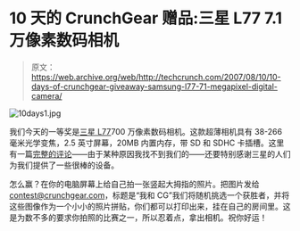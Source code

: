 # 10 天的 CrunchGear 赠品:三星 L77 7.1 万像素数码相机

> 原文：<https://web.archive.org/web/http://techcrunch.com/2007/08/10/10-days-of-crunchgear-giveaway-samsung-l77-71-megapixel-digital-camera/>

![10days1.jpg](img/30e76d151fa8793aa2139d0cd8fb07b4.png)

我们今天的一等奖是[三星 L77](https://web.archive.org/web/20150912075940/http://crunchgear.com/2007/03/11/feeling-up-the-slim-samsung-l77/)700 万像素数码相机。这款超薄相机具有 38-266 毫米光学变焦，2.5 英寸屏幕，20MB 内置内存，带 SD 和 SDHC 卡插槽。这里有一篇[完整的评论](https://web.archive.org/web/20150912075940/http://www.steves-digicams.com/2007_reviews/samsung_l77.html)——由于某种原因我找不到我们的——还要特别感谢三星的人们为我们提供了一些很棒的设备。

怎么赢？在你的电脑屏幕上给自己拍一张竖起大拇指的照片。把图片发给 contest@crunchgear.com，标题是“我和 CG”我们将随机挑选一个获胜者，并将这些图像作为一个小小的照片拼贴，你们都可以打印出来，挂在自己的房间里。这是为数不多的要求你拍照的比赛之一，所以忍着点，拿出相机。祝你好运！
